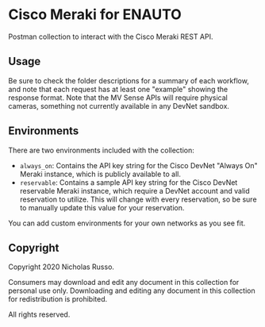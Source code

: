 # Cisco Meraki for ENAUTO
Postman collection to interact with the Cisco Meraki REST API.

## Usage
Be sure to check the folder descriptions for a summary of each workflow,
and note that each request has at least one "example" showing the response
format. Note that the MV Sense APIs will require physical cameras, something
not currently available in any DevNet sandbox.

## Environments
There are two environments included with the collection:
  * `always_on`: Contains the API key string for the Cisco DevNet
    "Always On" Meraki instance, which is publicly available to all.
  * `reservable`: Contains a sample API key string for the Cisco DevNet
    reservable Meraki instance, which require a DevNet account and
    valid reservation to utilize. This will change with every reservation,
    so be sure to manually update this value for your reservation.

You can add custom environments for your own networks as you see fit.

## Copyright
Copyright 2020 Nicholas Russo.

Consumers may download and edit any document in this collection for personal
use only. Downloading and editing any document in this collection for
redistribution is prohibited.

All rights reserved.
